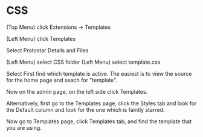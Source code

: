 CSS
===

(Top Menu) click Extensions -> Templates

(Left Menu) click Templates

Select Protostar Details and Files

(Left Menu) select CSS folder
(Left Menu) select template.css



Select
First find which template is active. The easiest is to view the
source for the home page and seach for "template".

Now on the admin page, on the left side click Templates.

Alternatively, first go to the Templates page, click the Styles tab and look for the Default column
and look for the one which is faintly starred.

Now go to Templates page, click Templates tab, and find the template that you are using.



